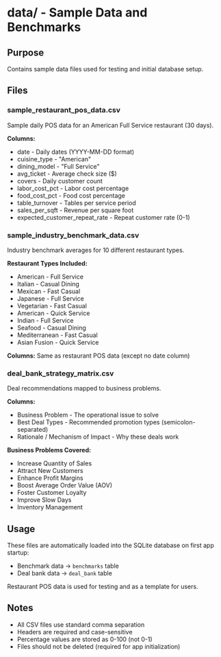 # data/ - Sample Data and Benchmarks

## Purpose
Contains sample data files used for testing and initial database setup.

## Files

### sample_restaurant_pos_data.csv
Sample daily POS data for an American Full Service restaurant (30 days).

**Columns:**
- date - Daily dates (YYYY-MM-DD format)
- cuisine_type - "American"
- dining_model - "Full Service"
- avg_ticket - Average check size ($)
- covers - Daily customer count
- labor_cost_pct - Labor cost percentage
- food_cost_pct - Food cost percentage
- table_turnover - Tables per service period
- sales_per_sqft - Revenue per square foot
- expected_customer_repeat_rate - Repeat customer rate (0-1)

### sample_industry_benchmark_data.csv
Industry benchmark averages for 10 different restaurant types.

**Restaurant Types Included:**
- American - Full Service
- Italian - Casual Dining
- Mexican - Fast Casual
- Japanese - Full Service
- Vegetarian - Fast Casual
- American - Quick Service
- Indian - Full Service
- Seafood - Casual Dining
- Mediterranean - Fast Casual
- Asian Fusion - Quick Service

**Columns:** Same as restaurant POS data (except no date column)

### deal_bank_strategy_matrix.csv
Deal recommendations mapped to business problems.

**Columns:**
- Business Problem - The operational issue to solve
- Best Deal Types - Recommended promotion types (semicolon-separated)
- Rationale / Mechanism of Impact - Why these deals work

**Business Problems Covered:**
- Increase Quantity of Sales
- Attract New Customers
- Enhance Profit Margins
- Boost Average Order Value (AOV)
- Foster Customer Loyalty
- Improve Slow Days
- Inventory Management

## Usage

These files are automatically loaded into the SQLite database on first app startup:
- Benchmark data → `benchmarks` table
- Deal bank data → `deal_bank` table

Restaurant POS data is used for testing and as a template for users.

## Notes

- All CSV files use standard comma separation
- Headers are required and case-sensitive
- Percentage values are stored as 0-100 (not 0-1)
- Files should not be deleted (required for app initialization)
